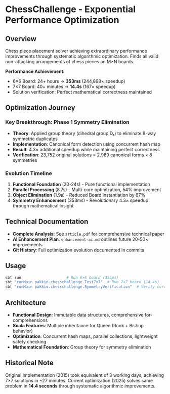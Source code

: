 # ChessChallenge - Exponential Performance Optimization

## Overview
Chess piece placement solver achieving extraordinary performance improvements through systematic algorithmic optimization. Finds all valid non-attacking arrangements of chess pieces on M×N boards.

**Performance Achievement:**
- 6×6 Board: 24+ hours → **353ms** (244,898× speedup) 
- 7×7 Board: 40+ minutes → **14.4s** (167× speedup)
- Solution verification: Perfect mathematical correctness maintained

## Optimization Journey

### Key Breakthrough: Phase 1 Symmetry Elimination
- **Theory**: Applied group theory (dihedral group D₄) to eliminate 8-way symmetric duplicates
- **Implementation**: Canonical form detection using concurrent hash map
- **Result**: 4.3× additional speedup while maintaining perfect correctness
- **Verification**: 23,752 original solutions = 2,969 canonical forms × 8 symmetries

### Evolution Timeline
1. **Functional Foundation** (20-24s) - Pure functional implementation  
2. **Parallel Processing** (8.7s) - Multi-core optimization, 54% improvement
3. **Object Elimination** (1.9s) - Reduced Board instantiation by 87%
4. **Symmetry Enhancement** (353ms) - Revolutionary 4.3× speedup through mathematical insight

## Technical Documentation
- **Complete Analysis**: See `article.pdf` for comprehensive technical paper
- **AI Enhancement Plan**: `enhancement-ai.md` outlines future 20-50× improvements
- **Git History**: Full optimization evolution documented in commits


## Usage
```bash
sbt run                    # Run 6×6 board (353ms)
sbt "runMain pakkio.chesschallenge.Test7x7"  # Run 7×7 board (14.4s)
sbt "runMain pakkio.chesschallenge.SymmetryVerification"  # Verify correctness
```

## Architecture
- **Functional Design**: Immutable data structures, comprehensive for-comprehensions
- **Scala Features**: Multiple inheritance for Queen (Rook + Bishop behavior)
- **Optimization**: Concurrent hash maps, parallel collections, lightweight safety checking
- **Mathematical Foundation**: Group theory for symmetry elimination

## Historical Note
Original implementation (2015) took equivalent of 3 working days, achieving 7×7 solutions in ~27 minutes.
Current optimization (2025) solves same problem in **14.4 seconds** through systematic algorithmic improvements.



